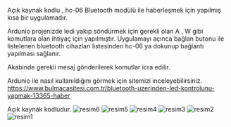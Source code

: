 Açık kaynak kodlu , hc-06 Bluetooth modülü ile haberleşmek için yapılmış kısa bir uygulamadır. 
 
Ardunio projenizde ledi yakıp söndürmek için gerekli olan A , W gibi komutlara olan ihtiyaç için yapılmıştır.
Uygulamayı açınca bağlan butonu ile listelenen bluetooth cihazları listesinden hc-06 ya dokunup bağlantı yapılması sağlanır. 

Akabinde gerekli mesaj gönderilerek komutlar icra edilir. 
 
Ardunio ile nasıl kullanıldığını görmek için sitemizi inceleyebilirsiniz. https://www.bulmacasitesi.com.tr/bluetooth-uzerinden-led-kontrolunu-yapmak-13365-haber
  
Açık kaynak kodludur. 
![resim6](https://github.com/user-attachments/assets/5d95fcb6-febb-4286-abb2-0d0153ea3c21)
![resim5](https://github.com/user-attachments/assets/82ed7944-37aa-4472-80bf-54d334d2f4d2)
![resim4](https://github.com/user-attachments/assets/06de0306-df17-48d5-a2e5-8c94d6b04320)
![resim3](https://github.com/user-attachments/assets/49e03970-5721-4de6-a252-578f3fa26e6d)
![resim2](https://github.com/user-attachments/assets/ddf97cc0-1357-40a6-b97f-7c996964f240)
![resim1](https://github.com/user-attachments/assets/d2e51c32-f53e-460a-876b-296c321de465)


